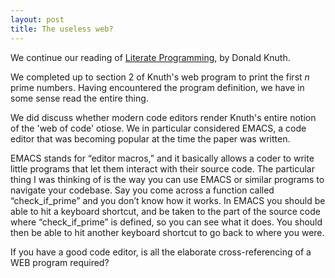 ```yaml
---
layout: post
title: The useless web?
---
```


We continue our reading of [Literate Programming](https://academic.oup.com/comjnl/article-pdf/27/2/97/981657/270097.pdf), by Donald Knuth.

We completed up to section 2 of Knuth's web program to print the first *n* prime numbers. Having encountered the program definition, we have in some sense read the entire thing.

We did discuss whether modern code editors render Knuth's entire notion of the 'web of code' otiose. We in particular considered EMACS, a code editor that was becoming popular at the time the paper was written.

EMACS stands for “editor macros,” and it basically allows a coder to write little programs that let them interact with their source code. The particular thing I was thinking of is the way you can use EMACS or similar programs to navigate your codebase. Say you come across a function called “check_if_prime” and you don’t know how it works. In EMACS you should be able to hit a keyboard shortcut, and be taken to the part of the source code where “check_if_prime” is defined, so you can see what it does. You should then be able to hit another keyboard shortcut to go back to where you were.
 
If you have a good code editor, is all the elaborate cross-referencing of a WEB program required?
